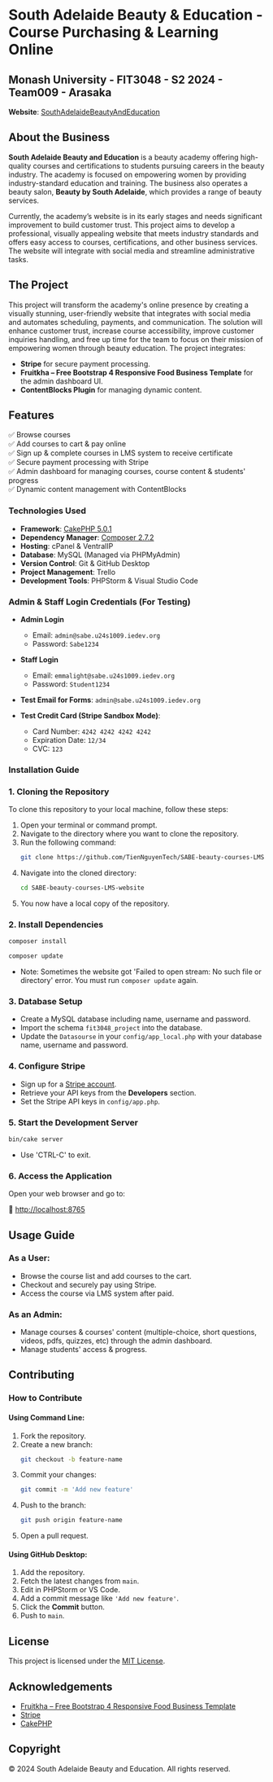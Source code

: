 # South Adelaide Beauty & Education - Course Purchasing & Learning Online

## Monash University - FIT3048 - S2 2024 - Team009 - Arasaka

**Website**: [SouthAdelaideBeautyAndEducation](https://www.southadelaidebeautyandeducation.com.au/)

## About the Business

**South Adelaide Beauty and Education** is a beauty academy offering high-quality courses and certifications to students pursuing careers in the beauty industry. The academy is focused on empowering women by providing industry-standard education and training. The business also operates a beauty salon, **Beauty by South Adelaide**, which provides a range of beauty services.

Currently, the academy’s website is in its early stages and needs significant improvement to build customer trust. This project aims to develop a professional, visually appealing website that meets industry standards and offers easy access to courses, certifications, and other business services. The website will integrate with social media and streamline administrative tasks.

## The Project

This project will transform the academy's online presence by creating a visually stunning, user-friendly website that integrates with social media and automates scheduling, payments, and communication. The solution will enhance customer trust, increase course accessibility, improve customer inquiries handling, and free up time for the team to focus on their mission of empowering women through beauty education. The project integrates:

- **Stripe** for secure payment processing.
- **Fruitkha – Free Bootstrap 4 Responsive Food Business Template** for the admin dashboard UI.
- **ContentBlocks Plugin** for managing dynamic content.

## Features

✅ Browse courses<br>
✅ Add courses to cart & pay online<br>
✅ Sign up & complete courses in LMS system to receive certificate<br>
✅ Secure payment processing with Stripe<br>
✅ Admin dashboard for managing courses, course content & students' progress<br>
✅ Dynamic content management with ContentBlocks  

### Technologies Used

- **Framework**: [CakePHP 5.0.1](https://book.cakephp.org/5/en/installation.html)
- **Dependency Manager**: [Composer 2.7.2](https://getcomposer.org/download/)
- **Hosting**: cPanel & VentralIP
- **Database**: MySQL (Managed via PHPMyAdmin)
- **Version Control**: Git & GitHub Desktop
- **Project Management**: Trello
- **Development Tools**: PHPStorm & Visual Studio Code

### Admin & Staff Login Credentials (For Testing)

- **Admin Login**
  - Email: `admin@sabe.u24s1009.iedev.org`
  - Password: `Sabe1234`

- **Staff Login**
  - Email: `emmalight@sabe.u24s1009.iedev.org`
  - Password: `Student1234`

- **Test Email for Forms**: `admin@sabe.u24s1009.iedev.org`

- **Test Credit Card (Stripe Sandbox Mode)**:
  - Card Number: `4242 4242 4242 4242`
  - Expiration Date: `12/34`
  - CVC: `123`

### Installation Guide

### 1. Cloning the Repository

To clone this repository to your local machine, follow these steps:

1. Open your terminal or command prompt.
2. Navigate to the directory where you want to clone the repository.
3. Run the following command:
   ```bash
   git clone https://github.com/TienNguyenTech/SABE-beauty-courses-LMS-website.git
   ```
4. Navigate into the cloned directory:
   ```bash
   cd SABE-beauty-courses-LMS-website
   ```
5. You now have a local copy of the repository.

### 2. Install Dependencies

```bash
composer install
```

```bash
composer update
```
- Note: Sometimes the website got 'Failed to open stream: No such file or directory' error. You must run `composer update` again.

### 3. Database Setup

- Create a MySQL database including name, username and password. 
- Import the schema `fit3048_project` into the database.
- Update the `Datasourse` in your `config/app_local.php` with your database name, username and password.

### 4. Configure Stripe

- Sign up for a [Stripe account](https://stripe.com).
- Retrieve your API keys from the **Developers** section.
- Set the Stripe API keys in `config/app.php`.

### 5. Start the Development Server

```bash
bin/cake server
```
- Use 'CTRL-C' to exit.

### 6. Access the Application

Open your web browser and go to:

🔗 [http://localhost:8765](http://localhost:8765)

## Usage Guide

### As a User:
- Browse the course list and add courses to the cart.
- Checkout and securely pay using Stripe.
- Access the course via LMS system after paid.

### As an Admin:
- Manage courses & courses' content (multiple-choice, short questions, videos, pdfs, quizzes, etc) through the admin dashboard.
- Manage students' access & progress.

## Contributing

### How to Contribute

#### Using Command Line:

1. Fork the repository.
2. Create a new branch:
   ```bash
   git checkout -b feature-name
   ```
3. Commit your changes:
   ```bash
   git commit -m 'Add new feature'
   ```
4. Push to the branch:
   ```bash
   git push origin feature-name
   ```
5. Open a pull request.

#### Using GitHub Desktop:

1. Add the repository.
2. Fetch the latest changes from `main`.
3. Edit in PHPStorm or VS Code.
4. Add a commit message like `'Add new feature'`.
5. Click the **Commit** button.
6. Push to `main`.

## License

This project is licensed under the [MIT License](https://en.wikipedia.org/wiki/MIT_License).

## Acknowledgements

- [Fruitkha – Free Bootstrap 4 Responsive Food Business Template](https://themewagon.com/themes/fruitkha-free-bootstrap-4-responsive-food-business-template/)
- [Stripe](https://stripe.com)
- [CakePHP](https://cakephp.org)

## Copyright

© 2024 South Adelaide Beauty and Education. All rights reserved.
